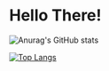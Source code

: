 # Hello There!
![Anurag's GitHub stats](https://github-readme-stats.vercel.app/api?username=LaufeyDev&show_icons=true&theme=tokyonight)

[![Top Langs](https://github-readme-stats.vercel.app/api/top-langs/?username=LaufeyDev&layout=compact)](https://github.com/anuraghazra/github-readme-stats)




